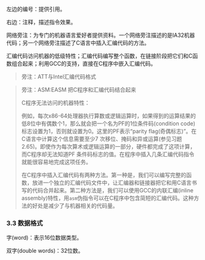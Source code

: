左边的编号：提供引用。

右边：注释，描述指令效果。

网络旁注：为专门的机器语言爱好者提供资料。一个网络旁注描述的是IA32机器代码；另一个网络旁注描述了C语言中插入汇编代码的方法。

汇编代码访问机器的低级特性；汇编代码编写整个函数，在链接阶段把它们和C函数组合起来；利用GCC的支持，直接在C程序中嵌入汇编代码。

> 旁注：ATT与Intel汇编代码格式

> 旁注：ASM:EASM 把C程序和汇编代码结合起来
>
> C程序无法访问的机器特性：
>
> 例如，每次x86-64处理器执行算数或逻辑运算时，如果得到的运算结果的低8位中有偶数个1，那么就会把一个名为PF的1位条件码(condition code)标志设置为1，否则就设置为0。这里的PF表示“parity flag(奇偶标志)”。在C语言中计算这个信息需要至少7 次移位、掩码和异或运算(参见习题 2.65)。即使作为每次算术或逻辑运算的一部分，硬件都完成了这项计算，而C程序却无法知道PF 条件码标志的值。在程序中插入几条汇编代码指令就能很容易地完成这项任务。
>
> 在C程序中插入汇编代码有两种方法。第一种是，我们可以编写完整的函数，放进一个独立的汇编代码文件中，让汇编器和链接器把它和用C语言书写的代码合并起来。第二种方法是，我们可以使用GCC的内联汇编(inline assembly)特性，用`asm`伪指令可以在C程序中包含简短的汇编代码。这种方法的好处是减少了与机器相关的代码量。

### 3.3 数据格式

字(word)：表示16位数据类型。

双字(double words)：32位数。